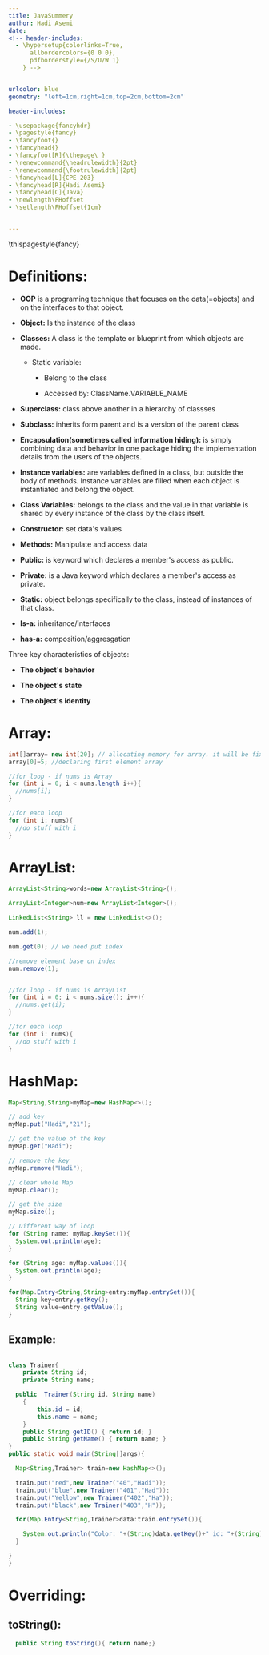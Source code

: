 ```yaml
---
title: JavaSummery
author: Hadi Asemi
date:
<!-- header-includes:
  - \hypersetup{colorlinks=True,
      allbordercolors={0 0 0},
      pdfborderstyle={/S/U/W 1}
    } -->


urlcolor: blue
geometry: "left=1cm,right=1cm,top=2cm,bottom=2cm"

header-includes:

- \usepackage{fancyhdr}
- \pagestyle{fancy}
- \fancyfoot{}
- \fancyhead{}
- \fancyfoot[R]{\thepage\ }
- \renewcommand{\headrulewidth}{2pt}
- \renewcommand{\footrulewidth}{2pt}
- \fancyhead[L]{CPE 203}
- \fancyhead[R]{Hadi Asemi}
- \fancyhead[C]{Java}
- \newlength\FHoffset
- \setlength\FHoffset{1cm}


---
```

\thispagestyle{fancy}

# Definitions:

  * **OOP** is a programing technique that focuses on the data(=objects) and on the interfaces to that object.

  * **Object:** Is the instance of the class

  * **Classes:** A class is the template or blueprint from which objects are made.

    * Static variable:

      * Belong to the class

      * Accessed by: ClassName.VARIABLE_NAME
  * **Superclass:** class above another in a hierarchy of classses
  
  * **Subclass:** inherits form parent and is a version of the parent class
  * **Encapsulation(sometimes called information hiding):** is simply combining data and behavior in one package hiding the implementation details from the users of the objects.

  * **Instance variables:** are variables defined in a class, but outside the body of methods. Instance variables are filled when each object is instantiated and belong the object.
  * **Class Variables:** belongs to the class and the value in that variable is shared by every instance of the class by the class itself. 

  * **Constructor:** set data's values

  * **Methods:** Manipulate and access data

  * **Public:** is keyword which declares a member's access as public.

  * **Private:** is a Java keyword which declares a member's access as private.

  * **Static:** object belongs specifically to the class, instead of instances of that class.

  * **Is-a:** inheritance/interfaces
  * **has-a:** composition/aggresgation 

  Three key characteristics of objects:

  * **The object's behavior**

  * **The object's state**

  * **The object's identity**

# Array:

```Java
int[]array= new int[20]; // allocating memory for array. it will be fixed sized
array[0]=5; //declaring first element array

//for loop - if nums is Array
for (int i = 0; i < nums.length i++){
  //nums[i];
}

//for each loop
for (int i: nums){
  //do stuff with i
}

```
# ArrayList:

```Java
ArrayList<String>words=new ArrayList<String>();

ArrayList<Integer>num=new ArrayList<Integer>();

LinkedList<String> ll = new LinkedList<>();  

num.add(1);

num.get(0); // we need put index

//remove element base on index
num.remove(1);


//for loop - if nums is ArrayList
for (int i = 0; i < nums.size(); i++){
  //nums.get(i);
}

//for each loop
for (int i: nums){
  //do stuff with i
}

```

# HashMap:

```Java
Map<String,String>myMap=new HashMap<>();

// add key
myMap.put("Hadi","21");

// get the value of the key
myMap.get("Hadi");

// remove the key
myMap.remove("Hadi");

// clear whole Map
myMap.clear();

// get the size
myMap.size();

// Different way of loop
for (String name: myMap.keySet()){
  System.out.println(age);
}

for (String age: myMap.values()){
  System.out.println(age);
}

for(Map.Entry<String,String>entry:myMap.entrySet()){
  String key=entry.getKey();
  String value=entry.getValue();
}

```
## Example:

```Java

class Trainer{
    private String id;
    private String name;

  public  Trainer(String id, String name)
	{
		this.id = id;
		this.name = name;
	}
	public String getID() { return id; }
	public String getName() { return name; }
}
public static void main(String[]args){

  Map<String,Trainer> train=new HashMap<>();

  train.put("red",new Trainer("40","Hadi"));
  train.put("blue",new Trainer("401","Had"));
  train.put("Yellow",new Trainer("402","Ha"));
  train.put("black",new Trainer("403","H"));

  for(Map.Entry<String,Trainer>data:train.entrySet()){

    System.out.println("Color: "+(String)data.getKey()+" id: "+(String)data.getValue().getID());
  }

}
}
```

# **Overriding:**

## **toString():**

```Java
  public String toString(){ return name;}
```
